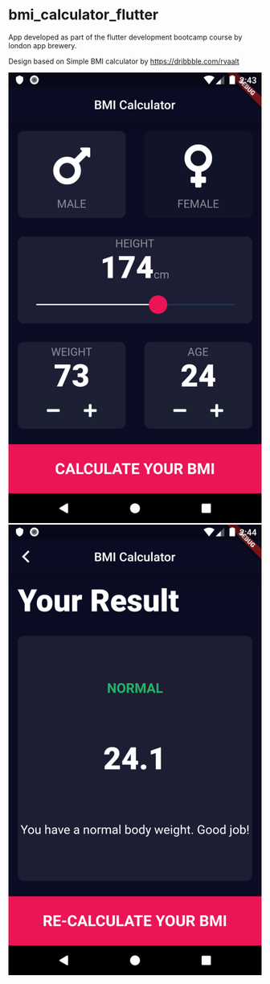 # bmi_calculator_flutter

App developed as part of the flutter development bootcamp course by london app brewery.

Design based on Simple BMI calculator by https://dribbble.com/rvaalt

![Alt text](/screenshots/input_page.png "Input Page")
![Alt text](/screenshots/result_page.png "Result Page")

